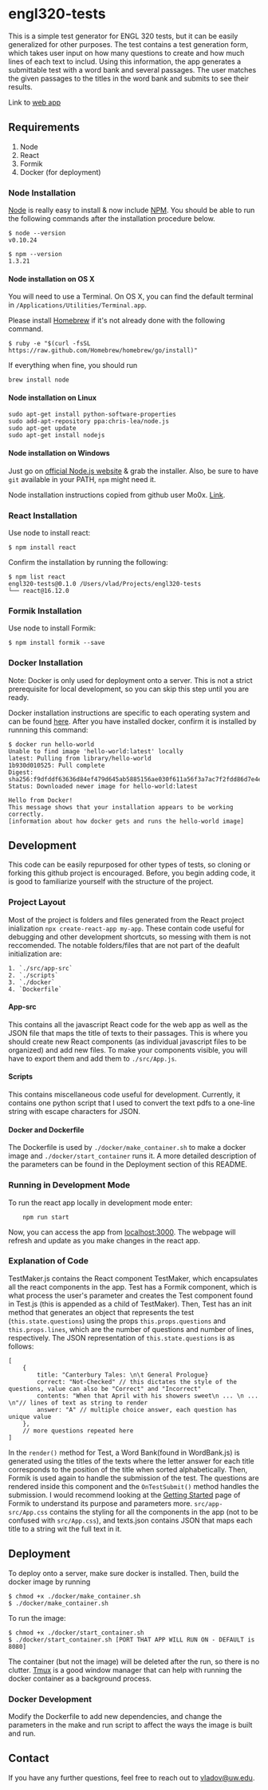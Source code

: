 # engl320-tests

This is a simple test generator for ENGL 320 tests, but it can be easily generalized for other purposes. The test contains a test generation form, which takes user input on how many questions to create and how much lines of each text to includ. Using this information, the app generates a submittable test with a word bank and several passages. The user matches the given passages to the titles in the word bank and submits to see their results.

Link to [web app](http://vladov3000.com:8080)

## Requirements

1. Node
2. React
3. Formik
3. Docker (for deployment)

### Node Installation

[Node](http://nodejs.org/) is really easy to install & now include [NPM](https://npmjs.org/).
You should be able to run the following commands after the installation procedure
below.

    $ node --version
    v0.10.24

    $ npm --version
    1.3.21

#### Node installation on OS X

You will need to use a Terminal. On OS X, you can find the default terminal in
`/Applications/Utilities/Terminal.app`.

Please install [Homebrew](http://brew.sh/) if it's not already done with the following command.

    $ ruby -e "$(curl -fsSL https://raw.github.com/Homebrew/homebrew/go/install)"

If everything when fine, you should run

    brew install node

#### Node installation on Linux

    sudo apt-get install python-software-properties
    sudo add-apt-repository ppa:chris-lea/node.js
    sudo apt-get update
    sudo apt-get install nodejs

#### Node installation on Windows

Just go on [official Node.js website](http://nodejs.org/) & grab the installer.
Also, be sure to have `git` available in your PATH, `npm` might need it.

Node installation instructions copied from github user Mo0x. [Link](https://gist.github.com/MoOx/4378f7c43f6e948e7216).

### React Installation

Use node to install react:

    $ npm install react
    
Confirm the installation by running the following:

    $ npm list react
    engl320-tests@0.1.0 /Users/vlad/Projects/engl320-tests
    └── react@16.12.0
    
### Formik Installation

Use node to install Formik:

    $ npm install formik --save
    
### Docker Installation

Note: Docker is only used for deployment onto a server. This is not a strict prerequisite for local development, so you can skip this step until you are ready.

Docker installation instructions are specific to each operating system and can be found [here](https://docs.docker.com/install/). After you have installed docker, confirm it is installed by runnning this command:

    $ docker run hello-world
    Unable to find image 'hello-world:latest' locally
    latest: Pulling from library/hello-world
    1b930d010525: Pull complete 
    Digest: sha256:f9dfddf63636d84ef479d645ab5885156ae030f611a56f3a7ac7f2fdd86d7e4e
    Status: Downloaded newer image for hello-world:latest

    Hello from Docker!
    This message shows that your installation appears to be working correctly.
    [information about how docker gets and runs the hello-world image]

## Development

This code can be easily repurposed for other types of tests, so cloning or forking this github project is encouraged. Before, you begin adding code, it is good to familiarize yourself with the structure of the project.

### Project Layout

Most of the project is folders and files generated from the React project inialization ```npx create-react-app my-app```. These contain code useful for debugging and other development shortcuts, so messing with them is not reccomended. The notable folders/files that are not part of the deafult initialization are:

    1. `./src/app-src`
    2. `./scripts`
    3. `./docker`
    4. `Dockerfile`
    
 #### App-src
 
 This contains all the javascript React code for the web app as well as the JSON file that maps the title of texts to their passages. This is where you should create new React components (as individual javascript files to be organized) and add new files. To make your components visible, you will have to export them and add them to `./src/App.js`.
 
 #### Scripts
 
 This contains miscellaneous code useful for development. Currently, it contains one python script that I used to convert the text pdfs to a one-line string with escape characters for JSON.
 
 #### Docker and Dockerfile
 
  The Dockerfile is used by `./docker/make_container.sh` to make a docker image and `./docker/start_container` runs it. A more detailed description of the parameters can be found in the Deployment section of this README.
 
 ### Running in Development Mode
 
 To run the react app locally in development mode enter:
 
        npm run start
        
 Now, you can access the app from [localhost:3000](http://localhost:3000). The webpage will refresh and update as you make changes in the react app.
 
 ### Explanation of Code
 
  TestMaker.js contains the React component TestMaker, which encapsulates all the react components in the app. Test has a Formik component, which is what process the user's parameter and creates the Test component found in Test.js (this is appended as a child of TestMaker). Then, Test has an init method that generates an object that represents the test (`this.state.questions`) using the props `this.props.questions` and `this.props.lines`, which are the number of questions and number of lines, respectively. The JSON representation of `this.state.questions` is as follows:
  
    [
        {
            title: "Canterbury Tales: \n\t General Prologue}
            correct: "Not-Checked" // this dictates the style of the questions, value can also be "Correct" and "Incorrect"
            contents: "When that April with his showers sweet\n ... \n ... \n"// lines of text as string to render
            answer: "A" // multiple choice answer, each question has unique value
        },
        // more questions repeated here
    ]
    
In the `render()` method for Test, a Word Bank(found in WordBank.js) is generated using the titles of the texts where the letter answer for each title corresponds to the position of the title when sorted alphabetically. Then, Formik is used again to handle the submission of the test. The questions are rendered inside this component and the `OnTestSubmit()` method handles the submission. I would recommend looking at the [Getting Started](https://jaredpalmer.com/formik/docs/overview) page of Formik to understand its purpose and parameters more. `src/app-src/App.css` contains the styling for all the components in the app (not to be confused with `src/App.css`), and texts.json contains JSON that maps each title to a string wit the full text in it.

## Deployment

To deploy onto a server, make sure docker is installed. Then, build the docker image by running

    $ chmod +x ./docker/make_container.sh
    $ ./docker/make_container.sh
    
To run the image:

    $ chmod +x ./docker/start_container.sh
    $ ./docker/start_container.sh [PORT THAT APP WILL RUN ON - DEFAULT is 8080]

The container (but not the image) will be deleted after the run, so there is no clutter. [Tmux](https://www.hamvocke.com/blog/a-quick-and-easy-guide-to-tmux/) is a good window manager that can help with running the docker container as a background process.

### Docker Development

Modify the Dockerfile to add new dependencies, and change the parameters in the make and run script to affect the ways the image is built and run.


## Contact

If you have any further questions, feel free to reach out to vladov@uw.edu.
  
  

